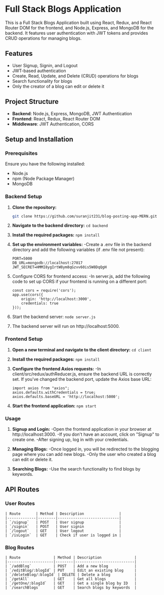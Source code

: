 # Full Stack Blogs Application

This is a Full Stack Blogs Application built using React, Redux, and React Router DOM for the frontend, and Node.js, Express, and MongoDB for the backend. It features user authentication with JWT tokens and provides CRUD operations for managing blogs.

## Features

- User Signup, Signin, and Logout
- JWT-based authentication
- Create, Read, Update, and Delete (CRUD) operations for blogs
- Search functionality for blogs
- Only the creator of a blog can edit or delete it

## Project Structure

- **Backend**: Node.js, Express, MongoDB, JWT Authentication
- **Frontend**: React, Redux, React Router DOM
- **Middleware**: JWT Authentication, CORS

## Setup and Installation

### Prerequisites

Ensure you have the following installed:

- Node.js
- npm (Node Package Manager)
- MongoDB

### Backend Setup

1. **Clone the repository:**

   ```bash
   git clone https://github.com/suranjit231/blog-posting-app-MERN.git
   ```
2. **Navigate to the backend directory:**
    ```cd backend```

3. **Install the required packages:**
    ```npm install```

4. **Set up the environment variables:**
    -Create a .env file in the backend directory and add the following variables (if .env file not present):
    ```
    PORT=5000
    DB_URL=mongodb://localhost:27017
    JWT_SECRET=HMMI8ygIrtW8ym8qGzvv60is5W8DqQgH
    ```
5. Configure CORS for frontend access:
    -In server.js, add the following code to set up CORS if your frontend is running on a different port:
    ```
    const cors = require('cors');
    app.use(cors({
        origin: 'http://localhost:3000',
        credentials: true
    }));
    ```
6. Start the backend server:
    ```node server.js```
7. The backend server will run on http://localhost:5000.

### Frontend Setup

1. **Open a new terminal and navigate to the client directory:**
    ```cd client```

2. **Install the required packages:**
    ```npm install```

3. **Configure the frontend Axios requests:**
    -In client/src/redux/authReducer.js, ensure the backend URL is correctly set. If you've changed the backend port, update the Axios base URL:
    ```
    import axios from "axios"; 
    axios.defaults.withCredentials = true;
    axios.defaults.baseURL = 'http://localhost:5000';
    ```

4. **Start the frontend application:**
    ```npm start```

### Usage

1. **Signup and Login:**
    -Open the frontend application in your browser at http://localhost:3000.
    -If you don't have an account, click on "Signup" to create one.
    -After signing up, log in with your credentials.

2. **Managing Blogs:**
    -Once logged in, you will be redirected to the blogging page where you can add new blogs.
    -Only the user who created a blog can edit or delete it.

3. **Searching Blogs:**
    -Use the search functionality to find blogs by keywords.

## API Routes

### User Routes
```
| Route       | Method | Description                |
|-------------|--------|----------------------------|
| `/signup`   | POST   | User signup                |
| `/signin`   | POST   | User signin                |
| `/logout`   | GET    | User logout                |
| `/isLogin`  | GET    | Check if user is logged in |
```
### Blog Routes
```
| Route               | Method | Description               |
|---------------------|--------|---------------------------|
| `/addBlog`          | POST   | Add a new blog            |
| `/editBlog/:blogId` | PUT    | Edit an existing blog     |
| `/deleteBlog/:blogId` | DELETE | Delete a blog           |
| `/getAll`           | GET    | Get all blogs             |
| `/getOne/:blogId`   | GET    | Get a single blog by ID   |
| `/searchBlogs`      | GET    | Search blogs by keywords  |
```

